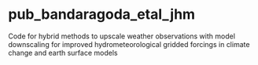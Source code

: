 # pub_bandaragoda_etal_jhm
Code for hybrid methods to upscale weather observations with model downscaling for improved hydrometeorological gridded forcings in  climate change and earth surface models 
